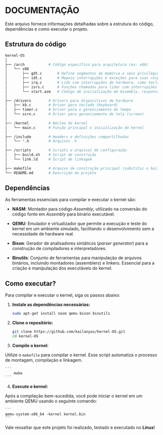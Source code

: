 # DOCUMENTAÇÃO

Este arquivo fornece informações detalhadas sobre a estrutura do código, dependências e como executar o projeto.

## Estrutura do código

```bash
kernel-OS
│
├── /arch           # Código específico para arquitetura (ex: x86)
│   └── x86
│       ├── gdt.c       # Define segmentos de memória e seus privilégios
│       ├── idt.c       # Mapeia interrupções e exceções para suas respectivas rotinas de tratamento
│       ├── irq.c       # Lida com interrupções de hardware, como teclado e temporizador
│       ├── isrs.c      # Funções chamadas para lidar com interrupções e exceções específicas
│       └── start.asm   # Código de inicialização em Assembly, responsável por configurar o ambiente de execução antes de passar o controle para o C
│
├── /drivers        # Drivers para dispositivos de hardware
│   ├── kb.c        # Driver para teclado (keyboard)
│   ├── timer.c     # Driver para o gerenciamento do tempo
│   └── scrn.c      # Driver para gerenciamento de tela (screen)
│
├── /kernel         # Núcleo do kernel
│   └── main.c      # Função principal e inicialização do kernel
│
├── /include        # Headers e definições compartilhadas
│   └── *.h         # Arquivos .h 
│
├── /scripts        # Scripts e arquivos de configuração       
│   ├── build.sh    # Script de construção 
│   └── link.ld     # Script de linkagem
│
├── makefile        # Arquivo de construção principal (substitui o build.sh)
└── README.md       # Descrição do projeto
```


## Dependências

As ferramentas essenciais para compilar e executar o kernel são:

- **NASM**: Montador para código _Assembly_, utilizado na conversão do código fonte em _Assembly_ para binário executável.

- **QEMU**: Emulador e virtualizador que permite a execução e teste do kernel em um ambiente simulado, facilitando o desenvolvimento sem a necessidade de hardware real.

- **Bison**: Gerador de analisadores sintáticos (_parser generator_) para a construção de compiladores e interpretadores.

- **Binutils**: Conjunto de ferramentas para manipulação de arquivos binários, incluindo montadores (assemblers) e linkers. Essencial para a criação e manipulação dos executáveis do kernel.

## Como executar?

Para compilar e executar o kernel, siga os passos abaixo:

1. **Instale as dependências necessárias:**
	
	```bash
	sudo apt-get install nasm qemu bison binutils

2. **Clone o repositório:**

	```bash
	git clone https://github.com/kailanyas/kernel-OS.git
	cd kernel-OS
	
3. **Compile o kernel:**

Utilize o `makefile` para compilar o kernel. Esse script automatiza o processo de montagem, compilação e linkagem.

	```
		make
	```
	
4. **Execute o kernel:**

Após a compilação bem-sucedida, você pode iniciar o kernel em um ambiente QEMU usando o seguinte comando:

	```
	qemu-system-x86_64 -kernel kernel.bin
	```

Vale ressaltar que este projeto foi realizado, testado e executado no **Linux**!
